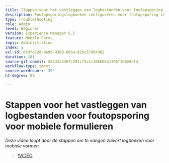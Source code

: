 ```yaml
---
title: Stappen voor het vastleggen van logbestanden voor foutopsporing voor mobiele formulieren
description: Foutopsporingslogboeken configureren voor foutopsporing in verband met mobiele formulieren
type: Troubleshooting
role: Admin
level: Beginner
version: Experience Manager 6.5
feature: Mobile Forms
topic: Administration
index: y
exl-id: 0fdfa72d-0e96-4389-86b4-826c37d64982
duration: 101
source-git-commit: 48433a5367c281cf5a1c106b08a1306f1b0e8ef4
workflow-type: tm+mt
source-wordcount: '39'
ht-degree: 0%

---
```


# Stappen voor het vastleggen van logbestanden voor foutopsporing voor mobiele formulieren

*Deze video loopt door de stappen om te vangen zuivert logboeken voor mobiele vormen.*

>[!VIDEO](https://video.tv.adobe.com/v/335516?quality=12&learn=on)
